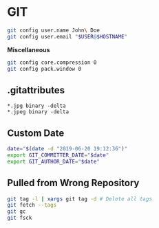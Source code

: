 # GIT

```bash
git config user.name John\ Doe
git config user.email "$USER@$HOSTNAME"
```

**Miscellaneous**

```bash
git config core.compression 0
git config pack.window 0
```

## .gitattributes

```
*.jpg binary -delta
*.jpeg binary -delta
```

## Custom Date

```bash
date="$(date -d "2019-06-20 19:12:36")"
export GIT_COMMITTER_DATE="$date"
export GIT_AUTHOR_DATE="$date"
```

## Pulled from Wrong Repository

```bash
git tag -l | xargs git tag -d # Delete all tags
git fetch --tags
git gc
git fsck
```
